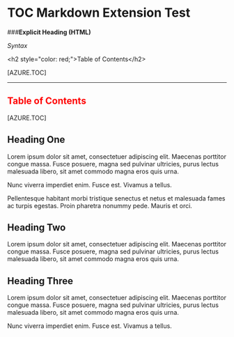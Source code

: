 ﻿<properties linkid="example-toc-extension-explicit-heading" urlDisplayName="TOC Markdown Extension Test" pageTitle="TOC Markdown Extension Test" title="TOC Markdown Extension Test" metaKeywords="southworks" description="Tests for the TOC Markdown Extension." metaCanonical="" disqusComments="1" umbracoNaviHide="0" writer="f2bo" services="" solutions="" documentationCenter="" authors="" videoId="" scriptId="" />

# TOC Markdown Extension Test

###**Explicit Heading (HTML)**

*Syntax*

&lt;h2 style=&quot;color: red;&quot;&gt;Table of Contents&lt;/h2&gt;

&lbrack;AZURE.TOC&rbrack;

<hr />

<h2 style="color: red;">Table of Contents</h2>
[AZURE.TOC]

## Heading One
Lorem ipsum dolor sit amet, consectetuer adipiscing elit. Maecenas porttitor congue massa. Fusce posuere, magna sed pulvinar ultricies, purus lectus malesuada libero, sit amet commodo magna eros quis urna.

Nunc viverra imperdiet enim. Fusce est. Vivamus a tellus.

Pellentesque habitant morbi tristique senectus et netus et malesuada fames ac turpis egestas. Proin pharetra nonummy pede. Mauris et orci.

## Heading Two
Lorem ipsum dolor sit amet, consectetuer adipiscing elit. Maecenas porttitor congue massa. Fusce posuere, magna sed pulvinar ultricies, purus lectus malesuada libero, sit amet commodo magna eros quis urna.

## Heading Three
Lorem ipsum dolor sit amet, consectetuer adipiscing elit. Maecenas porttitor congue massa. Fusce posuere, magna sed pulvinar ultricies, purus lectus malesuada libero, sit amet commodo magna eros quis urna.

Nunc viverra imperdiet enim. Fusce est. Vivamus a tellus.
